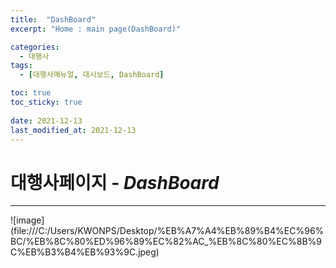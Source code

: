 ```yaml
---
title:  "DashBoard"
excerpt: "Home : main page(DashBoard)"

categories:
  - 대행사
tags:
  - [대행사매뉴얼, 대시보드, DashBoard]

toc: true
toc_sticky: true
 
date: 2021-12-13
last_modified_at: 2021-12-13
---
```

# 대행사페이지 - *DashBoard*
----
![image] (file:///C:/Users/KWONPS/Desktop/%EB%A7%A4%EB%89%B4%EC%96%BC/%EB%8C%80%ED%96%89%EC%82%AC_%EB%8C%80%EC%8B%9C%EB%B3%B4%EB%93%9C.jpeg)


